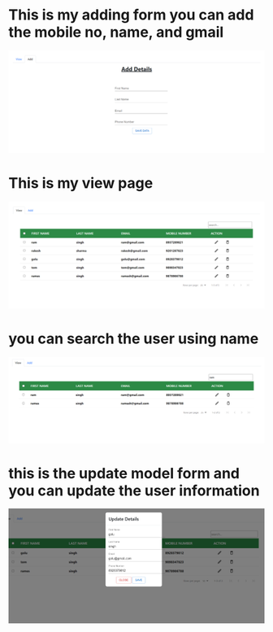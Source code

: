 # This is my adding form you can add the mobile no, name, and gmail 

![MasterHead](https://github.com/jagdish97897/phonebook_using_crud_operation/blob/main/Screenshot%202023-12-29%20151303.png)

# This is my view page
![MasterHead](https://github.com/jagdish97897/phonebook_using_crud_operation/blob/main/Screenshot%202023-12-29%20130611.png)

# you can search the user using name
![MasterHead](https://github.com/jagdish97897/phonebook_using_crud_operation/blob/main/Screenshot%202023-12-29%20130654.png)

# this is the update model form and you can update the user information
![MasterHead](https://github.com/jagdish97897/phonebook_using_crud_operation/blob/main/Screenshot%202023-12-29%20145411.png)

